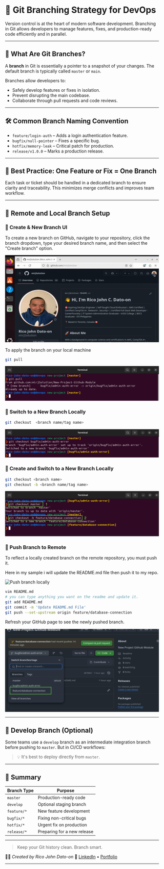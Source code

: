 # 🌿 Git Branching Strategy for DevOps

Version control is at the heart of modern software development. Branching in Git allows developers to manage features, fixes, and production-ready code efficiently and in parallel.

---

## 🧠 What Are Git Branches?

A **branch** in Git is essentially a pointer to a snapshot of your changes. The default branch is typically called `master` or `main`.

Branches allow developers to:

- Safely develop features or fixes in isolation.
- Prevent disrupting the main codebase.
- Collaborate through pull requests and code reviews.

---

## 🛠️ Common Branch Naming Convention

- `feature/login-auth` – Adds a login authentication feature.
- `bugfix/null-pointer` – Fixes a specific bug.
- `hotfix/memory-leak` – Critical patch for production.
- `release/v1.0.0` – Marks a production release.

---

## 🔀 Best Practice: One Feature or Fix = One Branch

Each task or ticket should be handled in a dedicated branch to ensure clarity and traceability. This minimizes merge conflicts and improves team workflow.

---

## 📍 Remote and Local Branch Setup

### 🔧 Create & New Branch UI

To create a new branch on GitHub, navigate to your repository, click the branch dropdown, type your desired branch name, and then select the "Create branch" option.

![Create Branch UI](Images/createbranchui.gif)

To apply the branch on your local machine

```bash
git pull
```

![Apply branch locally](Images/applybranchlocal.png)

### 🔧 Switch to a New Branch Locally

```bash
git checkout  <branch name/tag name>
```

![Checkout Locally](Images/gitcheckoutlocally.png)

### 🔧 Create and Switch to a New Branch Locally

```bash
git checkout <branch name>
git checkout -b <branch name/tag name>
```

![Create Switch Locally](Images/createswitchlocal.png)

### 🚀 Push Branch to Remote

To reflect a locally created branch on the remote repository, you must push it.

Here in my sample i will update the README.md file then push it to my repo.

![Push branch locally](Images/pushbranchlocal.gif)

```bash
vim README.md
# you can type anything you want on the readme and update it.
git add README.md
git commit -m 'Update README.md File'
git push --set-upstream origin feature/database-connection
```

Refresh your GitHub page to see the newly pushed branch.

![feature:database-connection](Images/feature:database-connection.png)

---

## 🤝 Develop Branch (Optional)

Some teams use a `develop` branch as an intermediate integration branch before pushing to `master`. But in CI/CD workflows:

> 💡 It's best to deploy directly from `master`.

---

## 📘 Summary

| Branch Type | Purpose                     |
| ----------- | --------------------------- |
| `master`    | Production-ready code       |
| `develop`   | Optional staging branch     |
| `feature/*` | New feature development     |
| `bugfix/*`  | Fixing non-critical bugs    |
| `hotfix/*`  | Urgent fix on production    |
| `release/*` | Preparing for a new release |

---

> Keep your Git history clean. Branch smart.

🧑‍💻 _Created by Rico John Dato-on_
🔗 [LinkedIn](https://www.linkedin.com/in/rico-john-dato-on) • [Portfolio](https://ricodatoon.netlify.app)

---
